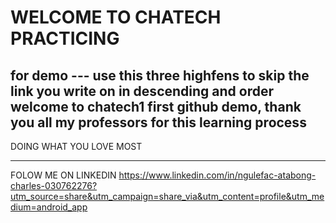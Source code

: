 # WELCOME TO CHATECH PRACTICING 
for demo
--- use this three highfens to skip the link you write on in descending and order
welcome to chatech1 first github demo, thank you all my professors for this learning process
---
DOING WHAT YOU LOVE MOST


---
FOLOW ME ON LINKEDIN
https://www.linkedin.com/in/ngulefac-atabong-charles-030762276?utm_source=share&utm_campaign=share_via&utm_content=profile&utm_medium=android_app













